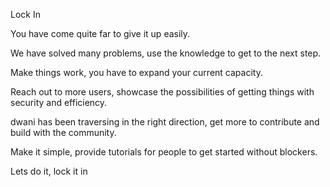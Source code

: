 Lock In

You have come quite far to give it up easily. 

We have solved many problems,  use the knowledge to get to the next step.

Make things work, you have to expand your current capacity.

Reach out to more users, showcase the possibilities of getting things with security and efficiency. 

dwani has been traversing in the right direction,  get more to contribute and build with the community. 

Make it simple, provide tutorials for people to get started without blockers.


Lets do it, lock it in 

